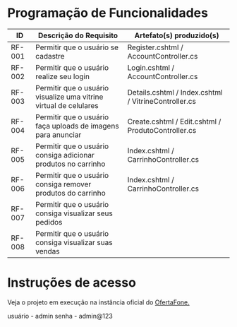 # Programação de Funcionalidades

|ID    | Descrição do Requisito  | Artefato(s) produzido(s) |
|------|-----------------------------------------|----|
|RF-001| Permitir que o usuário se cadastre | Register.cshtml / AccountController.cs | 
|RF-002| Permitir que o usuário realize seu login | Login.cshtml / AccountController.cs | 
|RF-003| Permitir que o usuário visualize uma vitrine virtual de celulares | Details.cshtml / Index.cshtml / VitrineController.cs |
|RF-004| Permitir que o usuário faça uploads de imagens para anunciar | Create.cshtml / Edit.cshtml / ProdutoController.cs |
|RF-005| Permitir que o usuário consiga adicionar produtos no carrinho | Index.cshtml / CarrinhoController.cs |
|RF-006| Permitir que o usuário consiga remover produtos do carrinho | Index.cshtml / CarrinhoController.cs|
|RF-007| Permitir que o usuário consiga visualizar seus pedidos | |
|RF-008| Permitir que o usuário consiga visualizar suas vendas | |


# Instruções de acesso

Veja o projeto em execução na instância oficial do [OfertaFone.](https://ofertafone.azurewebsites.net/)

usuário - admin
senha - admin@123
